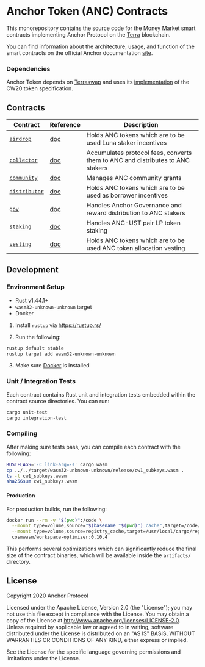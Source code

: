 # Anchor Token (ANC) Contracts
This monorepository contains the source code for the Money Market smart contracts implementing Anchor Protocol on the [Terra](https://terra.money) blockchain.

You can find information about the architecture, usage, and function of the smart contracts on the official Anchor documentation [site](https://app.gitbook.com/@anchor-protocol/s/anchor-2/smart-contracts/anchor-token).

### Dependencies

Anchor Token depends on [Terraswap](https://terraswap.io) and uses its [implementation](https://github.com/terraswap/terraswap) of the CW20 token specification.


## Contracts

| Contract                                 | Reference                                                                                         | Description                                                                    |
| ---------------------------------------- | ------------------------------------------------------------------------------------------------- | ------------------------------------------------------------------------------ |
| [`airdrop`](./contracts/airdrop)         | [doc](https://app.gitbook.com/@anchor-protocol/s/anchor-2/smart-contracts/anchor-token/airdrop)   | Holds ANC tokens which are to be used Luna staker incentives                   |
| [`collector`](./contracts/collector)     | [doc](https://app.gitbook.com/@anchor-protocol/s/anchor-2/smart-contracts/anchor-token/collector) | Accumulates protocol fees, converts them to ANC and distributes to ANC stakers |
| [`community`](../contracts/community)    | [doc](https://app.gitbook.com/@anchor-protocol/s/anchor-2/smart-contracts/anchor-token/community) | Manages ANC community grants                                                   |
| [`distributor`](./contracts/distributor) | [doc](https://app.gitbook.com/@anchor-protocol/s/anchor-2/smart-contracts/anchor-token/dripper)   | Holds ANC tokens which are to be used as borrower incentives                   |
| [`gov`](./contracts/gov)                 | [doc](https://app.gitbook.com/@anchor-protocol/s/anchor-2/smart-contracts/anchor-token/gov)       | Handles Anchor Governance and reward distribution to ANC stakers               |
| [`staking`](./contracts/staking)         | [doc](https://app.gitbook.com/@anchor-protocol/s/anchor-2/smart-contracts/anchor-token/staking)   | Handles ANC-UST pair LP token staking                                          |
| [`vesting`](./contracts/vesting)         | [doc](https://app.gitbook.com/@anchor-protocol/s/anchor-2/smart-contracts/anchor-token/vesting)   | Holds ANC tokens which are to be used ANC token allocation vesting             |

## Development

### Environment Setup

- Rust v1.44.1+
- `wasm32-unknown-unknown` target
- Docker

1. Install `rustup` via https://rustup.rs/

2. Run the following:

```sh
rustup default stable
rustup target add wasm32-unknown-unknown
```

3. Make sure [Docker](https://www.docker.com/) is installed

### Unit / Integration Tests

Each contract contains Rust unit and integration tests embedded within the contract source directories. You can run:

```sh
cargo unit-test
cargo integration-test
```

### Compiling

After making sure tests pass, you can compile each contract with the following:

```sh
RUSTFLAGS='-C link-arg=-s' cargo wasm
cp ../../target/wasm32-unknown-unknown/release/cw1_subkeys.wasm .
ls -l cw1_subkeys.wasm
sha256sum cw1_subkeys.wasm
```

#### Production

For production builds, run the following:

```sh
docker run --rm -v "$(pwd)":/code \
  --mount type=volume,source="$(basename "$(pwd)")_cache",target=/code/target \
  --mount type=volume,source=registry_cache,target=/usr/local/cargo/registry \
  cosmwasm/workspace-optimizer:0.10.4
```

This performs several optimizations which can significantly reduce the final size of the contract binaries, which will be available inside the `artifacts/` directory.

## License

Copyright 2020 Anchor Protocol

Licensed under the Apache License, Version 2.0 (the "License"); you may not use this file except in compliance with the License. You may obtain a copy of the License at http://www.apache.org/licenses/LICENSE-2.0. Unless required by applicable law or agreed to in writing, software distributed under the License is distributed on an "AS IS" BASIS, WITHOUT WARRANTIES OR CONDITIONS OF ANY KIND, either express or implied.

See the License for the specific language governing permissions and limitations under the License.
